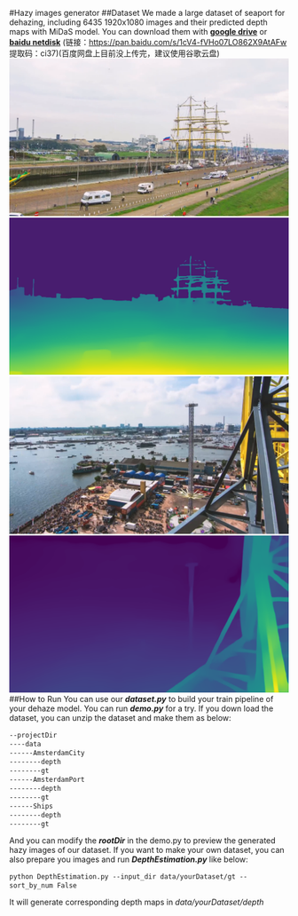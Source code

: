 #Hazy images generator
##Dataset
We made a large dataset of seaport for dehazing, including 6435 1920x1080 images and their predicted depth maps with MiDaS model. You can download them with [**google drive**](https://drive.google.com/drive/folders/1ycEsqUUP35OFIGpBfWb_-x07YvAbYNWP?usp=sharing) or [**baidu netdisk**](https://pan.baidu.com/s/1cV4-fVHo07LO862X9AtAFw) (链接：https://pan.baidu.com/s/1cV4-fVHo07LO862X9AtAFw 
提取码：ci37)(百度网盘上目前没上传完，建议使用谷歌云盘)
![](demo/gt/43.png)
![](demo/depth/43.png)
![](demo/gt/44.png)
![](demo/depth/44.png)
##How to Run
You can use our ***dataset.py*** to build your train pipeline of your dehaze model.
You can run ***demo.py*** for a try. If you down load the dataset, you can unzip the dataset and make them as below:
```
--projectDir
----data
------AmsterdamCity
--------depth
--------gt
------AmsterdamPort
--------depth
--------gt
------Ships
--------depth
--------gt
```
And you can modify the ***rootDir*** in the demo.py to preview the generated hazy images of our dataset.
If you want to make your own dataset, you can also prepare you images and run ***DepthEstimation.py*** like below:
```
python DepthEstimation.py --input_dir data/yourDataset/gt --sort_by_num False
```
It will generate corresponding depth maps in *data/yourDataset/depth*